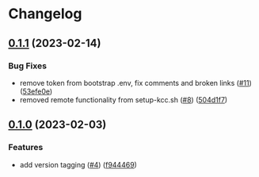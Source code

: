 # Changelog

## [0.1.1](https://github.com/ssc-spc-ccoe-cei/gcp-tools/compare/0.1.0...0.1.1) (2023-02-14)


### Bug Fixes

* remove token from bootstrap .env, fix comments and broken links ([#11](https://github.com/ssc-spc-ccoe-cei/gcp-tools/issues/11)) ([53efe0e](https://github.com/ssc-spc-ccoe-cei/gcp-tools/commit/53efe0ead73a1bfd0b00a8b07fc7c89424229d7b))
* removed remote functionality from setup-kcc.sh ([#8](https://github.com/ssc-spc-ccoe-cei/gcp-tools/issues/8)) ([504d1f7](https://github.com/ssc-spc-ccoe-cei/gcp-tools/commit/504d1f734f8ff2385be1e7f435e3bf33fe72c1fd))

## [0.1.0](https://github.com/ssc-spc-ccoe-cei/gcp-tools/compare/v0.0.1...0.1.0) (2023-02-03)


### Features

* add version tagging ([#4](https://github.com/ssc-spc-ccoe-cei/gcp-tools/issues/4)) ([f944469](https://github.com/ssc-spc-ccoe-cei/gcp-tools/commit/f9444698fe946787517e5e49853b25110c0cb213))
